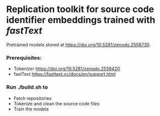 # Replication toolkit for source code identifier embeddings trained with *fastText*
Pretrained models stored at https://doi.org/10.5281/zenodo.2558730.

### Prerequisites:
* Tokenizer https://doi.org/10.5281/zenodo.2558420
* fastText https://fasttext.cc/docs/en/support.html

### Run ./build.sh to
* Fetch repositories
* Tokenize and clean the source code files
* Train the models
